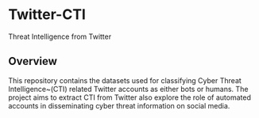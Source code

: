 # Twitter-CTI
Threat Intelligence from Twitter

## Overview

This repository contains the datasets used for classifying Cyber Threat Intelligence~(CTI) related Twitter accounts as either bots or humans. The project aims to extract CTI from Twitter also explore the role of automated accounts in disseminating cyber threat information on social media. 


